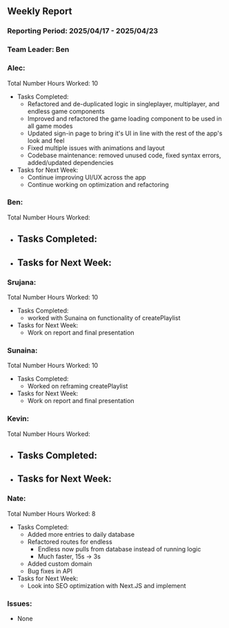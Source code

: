 ## **Weekly Report**

### **Reporting Period:** 2025/04/17 - 2025/04/23
### **Team Leader:** Ben


### **Alec:**
Total Number Hours Worked: 10
- Tasks Completed:
  - Refactored and de-duplicated logic in singleplayer, multiplayer, and endless game components
  - Improved and refactored the game loading component to be used in all game modes
  - Updated sign-in page to bring it's UI in line with the rest of the app's look and feel
  - Fixed multiple issues with animations and layout
  - Codebase maintenance: removed unused code, fixed syntax errors, added/updated dependencies
- Tasks for Next Week:
  - Continue improving UI/UX across the app
  - Continue working on optimization and refactoring


### **Ben:**
Total Number Hours Worked:
- Tasks Completed:
  -
- Tasks for Next Week:
  -


### **Srujana:**
Total Number Hours Worked: 10
- Tasks Completed: 
  - worked with Sunaina on functionality of createPlaylist
- Tasks for Next Week:
  - Work on report and final presentation 



### **Sunaina:**
Total Number Hours Worked: 10 
- Tasks Completed:
  - Worked on reframing createPlaylist 
- Tasks for Next Week:
  - Work on report and final presentation 



### **Kevin:**
Total Number Hours Worked:
- Tasks Completed:
  -
- Tasks for Next Week:
  -


### **Nate:**
Total Number Hours Worked: 8
- Tasks Completed:
  - Added more entries to daily database
  - Refactored routes for endless
    - Endless now pulls from database instead of running logic
    - Much faster, 15s -> 3s
  - Added custom domain
  - Bug fixes in API
- Tasks for Next Week:
  - Look into SEO optimization with Next.JS and implement


### **Issues:**
- None
